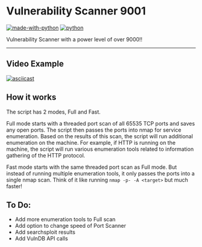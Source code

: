 # Vulnerability Scanner 9001
[![made-with-python](https://img.shields.io/badge/Made%20with-Python-1f425f.svg)](https://www.python.org/)
[![python](https://img.shields.io/badge/python-3-blue.svg)](https://www.python.org/downloads/)

Vulnerability Scanner with a power level of over 9000!!

----
## Video Example
[![asciicast](https://asciinema.org/a/BNCWbC2DzuK9z6o93FKIQblMP.svg)](https://asciinema.org/a/BNCWbC2DzuK9z6o93FKIQblMP)


## How it works
The script has 2 modes, Full and Fast.  

Full mode starts with a threaded port scan of all 65535 TCP ports and saves any open ports.  The script then passes the ports into nmap for service enumeration.  Based on the results of this scan, the script will run additional enumeration on the machine.  For example, if HTTP is running on the machine, the script will run various enumeration tools related to information gathering of the HTTP protocol.

Fast mode starts with the same threaded port scan as Full mode.  But instead of running multiple enumeration tools, it only passes the ports into a single nmap scan.  Think of it like running `nmap -p- -A <target>` but much faster!

## To Do:

* Add more enumeration tools to Full scan
* Add option to change speed of Port Scanner
* Add searchsploit results
* Add VulnDB API calls
